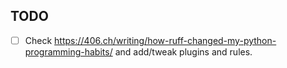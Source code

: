 
## TODO

- [ ] Check https://406.ch/writing/how-ruff-changed-my-python-programming-habits/ and add/tweak plugins and rules.
